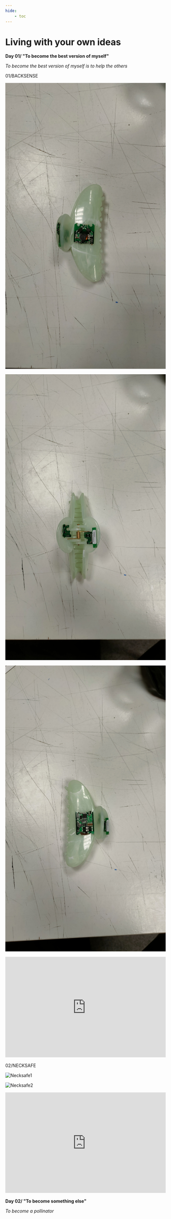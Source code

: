 ```yaml
---
hide:
    - toc
---
```


# **Living with your own ideas**

**Day 01/ "To become the best version of myself"**

*To become the best version of myself is to help the others*



01/BACKSENSE



![Backsense 1](images/backsense1.jpg)


![Backsense 2](images/backsense2.jpg)


![Backsense 3](images/backsense3.jpg)

<iframe width="100%" height="315" src="https://www.youtube.com/embed/BvNJNM0Esbg" frameborder="0" allowfullscreen></iframe>




02/NECKSAFE

![Necksafe1](https://github.com/user-attachments/assets/0738b763-684c-4ca6-a35e-ba4e55d1d658)



![Necksafe2](https://github.com/user-attachments/assets/1d4ba9cd-114f-41ef-b550-5631a42cdead)


<iframe width="100%" height="315" src="https://www.youtube.com/embed/O_bGadv959I" frameborder="0" allowfullscreen></iframe>




**Day 02/ "To become something else"**

*To become a pollinator*






